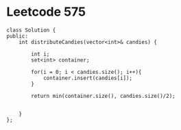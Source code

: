 # Leetcode 575
    class Solution {
    public:
        int distributeCandies(vector<int>& candies) {

            int i;
            set<int> container;

            for(i = 0; i < candies.size(); i++){
                container.insert(candies[i]);
            }

            return min(container.size(), candies.size()/2);


        }
    };
